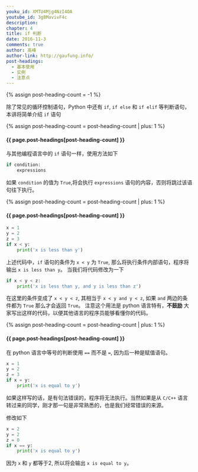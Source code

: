 ```yaml
---
youku_id: XMTU4Mjg4NzI4OA
youtube_id: 3g8MavivF4c
description: 
chapter: 4
title: if 判断
date: 2016-11-3
comments: true
author: 高峰
author-link: http://gaufung.info/
post-headings:
  - 基本使用
  - 实例
  - 注意点
---
```

{% assign post-heading-count = -1 %}



除了常见的循环控制语句，Python 中还有 `if`, `if else` 和 `if elif` 等判断语句，本讲将简单介绍 `if` 语句


{% assign post-heading-count = post-heading-count | plus: 1 %}
<h4 class="tut-h4-pad" id="{{ page.post-headings[post-heading-count] }}">{{ page.post-headings[post-heading-count] }}</h4>


与其他编程语言中的 `if` 语句一样，使用方法如下

```python
if condition:
    expressions
```

如果 `condition` 的值为 `True`,将会执行 `expressions` 语句的内容，否则将跳过该语句往下执行。


{% assign post-heading-count = post-heading-count | plus: 1 %}
<h4 class="tut-h4-pad" id="{{ page.post-headings[post-heading-count] }}">{{ page.post-headings[post-heading-count] }}</h4>

```python
x = 1
y = 2
z = 3
if x < y:
    print('x is less than y')
```

上述代码中，`if` 语句的条件为 `x < y` 为 `True`, 那么将执行条件内部语句，程序将输出 `x is less than y`。
当我们将代码修改为一下

```python
if x < y < z:
    print('x is less than y, and y is less than z')
```

在这里的条件变成了 `x < y < z`, 其相当于 `x < y and y < z`, 如果 `and` 两边的条件都为 `True` 那么才会返回 `True`。
注意这个用法是 python 语言特有，**不鼓励** 大家写出这样的代码，以便其他语言的程序员能够看懂你的代码。


{% assign post-heading-count = post-heading-count | plus: 1 %}
<h4 class="tut-h4-pad" id="{{ page.post-headings[post-heading-count] }}">{{ page.post-headings[post-heading-count] }}</h4>

在 python 语言中等号的判断使用 `==` 而不是 `=`, 因为后一种是赋值语句。

```python
x = 1
y = 2
z = 3
if x = y:
    print('x is equal to y')
```

如果这样写的话，是有句法错误的，程序将无法执行。当然如果是从 `C/C++` 语言转过来的同学，刚才那一句是非常熟悉的，也是我们经常错误的来源。

修改如下

```python
x = 2
y = 2
z = 0
if x == y:
    print('x is equal to y')
```

因为 `x` 和 `y` 都等于2, 所以将会输出 `x is equal to y`。